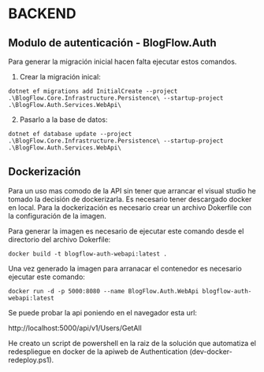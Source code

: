 # BACKEND

## Modulo de autenticación - BlogFlow.Auth

Para generar la migración inicial hacen falta ejecutar estos comandos.

1. Crear la migración inical:

```shell
dotnet ef migrations add InitialCreate --project .\BlogFlow.Core.Infrastructure.Persistence\ --startup-project .\BlogFlow.Auth.Services.WebApi\
```
2. Pasarlo a la base de datos:

```shell
dotnet ef database update --project .\BlogFlow.Core.Infrastructure.Persistence\ --startup-project .\BlogFlow.Auth.Services.WebApi\
```

## Dockerización

Para un uso mas comodo de la API sin tener que arrancar el visual studio he tomado la decisión de dockerizarla. Es necesario tener descargado docker en local.
Para la dockerización es necesario crear un archivo Dokerfile con la configuración de la imagen.

Para generar la imagen es necesario de ejecutar este comando desde el directorio del archivo Dokerfile:

```
docker build -t blogflow-auth-webapi:latest .
```

Una vez generado la imagen para arranacar el contenedor es necesario ejecutar este comando:

```
docker run -d -p 5000:8080 --name BlogFlow.Auth.WebApi blogflow-auth-webapi:latest
```

Se puede probar la api poniendo en el navegador esta url:

http://localhost:5000/api/v1/Users/GetAll

He creato un script de powershell en la raiz de la solución que automatiza el redespliegue en docker de la apiweb de Authentication (dev-docker-redeploy.ps1).